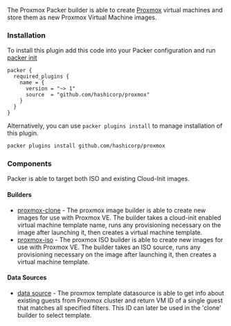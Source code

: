 The Proxmox Packer builder is able to create [Proxmox](https://www.proxmox.com/en/proxmox-ve) virtual machines and store them as new Proxmox Virtual Machine images.

### Installation

To install this plugin add this code into your Packer configuration and run [packer init](/packer/docs/commands/init)

```hcl
packer {
  required_plugins {
    name = {
      version = "~> 1"
      source  = "github.com/hashicorp/proxmox"
    }
  }
}
```
Alternatively, you can use `packer plugins install` to manage installation of this plugin.

```sh
packer plugins install github.com/hashicorp/proxmox
```

### Components

Packer is able to target both ISO and existing Cloud-Init images.

#### Builders

- [proxmox-clone](/packer/integrations/hashicorp/proxmox/latest/components/builder/clone) - The proxmox image
  builder is able to create new images for use with Proxmox VE. The builder takes a cloud-init enabled virtual machine
  template name, runs any provisioning necessary on the image after
  launching it, then creates a virtual machine template.
- [proxmox-iso](/packer/integrations/hashicorp/proxmox/latest/components/builder/iso) - The proxmox ISO
  builder is able to create new images for use with Proxmox VE. The builder
  takes an ISO source, runs any provisioning necessary on the image after
  launching it, then creates a virtual machine template.

#### Data Sources

- [data source](/packer/integrations/hashicorp/proxmox/latest/components/datasource/template) - The proxmox template
  datasource is able to get info about existing guests from Proxmox cluster and return VM ID of a single guest that
  matches all specified filters. This ID can later be used in the 'clone' builder to select template.
